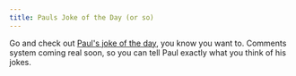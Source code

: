 ```yaml
---
title: Pauls Joke of the Day (or so)
---
```

Go and check out [Paul's joke of the day](../jokes.php), you know you want to. Comments system coming real soon, so you can tell Paul exactly what you think of his jokes.